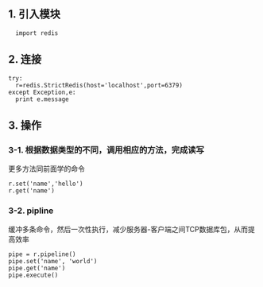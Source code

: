 ## 1. 引入模块
```
  import redis
```
## 2. 连接
```
try:
  r=redis.StrictRedis(host='localhost',port=6379)
except Exception,e:
  print e.message
```
## 3. 操作
### 3-1. 根据数据类型的不同，调用相应的方法，完成读写
更多方法同前面学的命令
```
r.set('name','hello')
r.get('name')
```
### 3-2. pipline
缓冲多条命令，然后一次性执行，减少服务器-客户端之间TCP数据库包，从而提高效率
```
pipe = r.pipeline()
pipe.set('name', 'world')
pipe.get('name')
pipe.execute()
```
